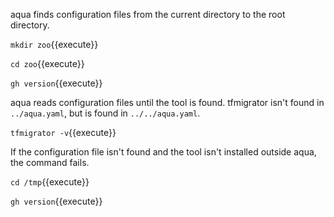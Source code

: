 aqua finds configuration files from the current directory to the root directory.

`mkdir zoo`{{execute}}

`cd zoo`{{execute}}

`gh version`{{execute}}

aqua reads configuration files until the tool is found.
tfmigrator isn't found in `../aqua.yaml`, but is found in `../../aqua.yaml`.

`tfmigrator -v`{{execute}}

If the configuration file isn't found and the tool isn't installed outside aqua,
the command fails.

`cd /tmp`{{execute}}

`gh version`{{execute}}
